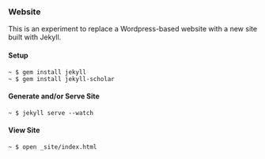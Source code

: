 ### Website

This is an experiment to replace a Wordpress-based website with a new site built with Jekyll.

#### Setup

```xterm
~ $ gem install jekyll
~ $ gem install jekyll-scholar
```


#### Generate and/or Serve Site

```xterm
~ $ jekyll serve --watch
```


#### View Site

```xterm
~ $ open _site/index.html
```